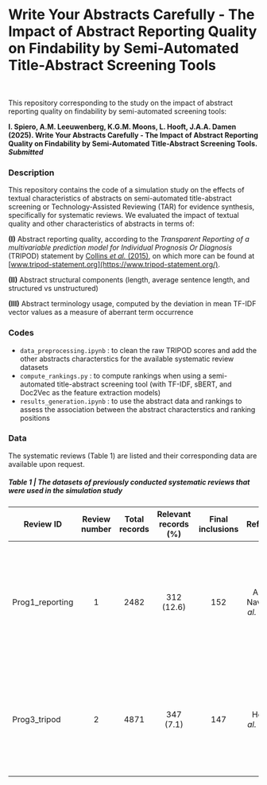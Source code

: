 # Write Your Abstracts Carefully - The Impact of Abstract Reporting Quality on Findability by Semi-Automated Title-Abstract Screening Tools
<br>

This repository corresponding to the study on the impact of abstract reporting quality on findability by semi-automated screening tools: <br>

**I. Spiero, A.M. Leeuwenberg, K.G.M. Moons, L. Hooft, J.A.A. Damen (2025). Write Your Abstracts Carefully - The Impact of Abstract Reporting Quality on Findability by Semi-Automated Title-Abstract Screening Tools. *Submitted*** 

### Description
This repository contains the code of a simulation study on the effects of textual characteristics of abstracts on semi-automated title-abstract screening or Technology-Assisted Reviewing (TAR) for evidence synthesis, specifically for systematic reviews. We evaluated the impact of textual quality and other characteristics of abstracts in terms of:

**(I)** Abstract reporting quality, according to the *Transparent Reporting of a multivariable prediction model for Individual Prognosis Or Diagnosis* (TRIPOD) statement by [Collins *et al.* (2015)](https://pubmed.ncbi.nlm.nih.gov/25623047/), on which more can be found at [www.tripod-statement.org](https://www.tripod-statement.org/).

**(II)** Abstract structural components (length, average sentence length, and structured vs unstructured)

**(III)** Abstract terminology usage, computed by the deviation in mean TF-IDF vector values as a measure of aberrant term occurrence

### Codes
- ```data_preprocessing.ipynb``` : to clean the raw TRIPOD scores and add the other abstracts characterstics for the available systematic review datasets
- ```compute_rankings.py``` : to compute rankings when using a semi-automated title-abstract screening tool (with TF-IDF, sBERT, and Doc2Vec as the feature extraction models)
- ```results_generation.ipynb``` : to use the abstract data and rankings to assess the association between the abstract characterstics and ranking positions
  
### Data
The systematic reviews (Table 1) are listed and their corresponding data are available upon request.

##### Table 1 | The datasets of previously conducted systematic reviews that were used in the simulation study

| Review ID | Review number | Total records    | Relevant records (%)    | Final inclusions | Reference | Title |
| --- | :---:   | :---: | :---: | :---: | :---: | :---: |
| Prog1_reporting | 1 | 2482   | 312 (12.6)   | 152 | Andaur Navarro *et al.* (2022) | [Completeness of reporting of clinical prediction models developed using supervised machine learning: a systematic review](https://bmcmedresmethodol.biomedcentral.com/articles/10.1186/s12874-021-01469-6)|
| Prog3_tripod | 2 | 4871   | 347 (7.1)   | 147 | Heus *et al.* (2018) | [Poor reporting of multivariable prediction model studies: towards a targeted implementation strategy of the TRIPOD statement](https://bmcmedicine.biomedcentral.com/articles/10.1186/s12916-018-1099-2)|

